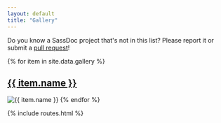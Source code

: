 ```yaml
---
layout: default
title: "Gallery"
---
```


Do you know a SassDoc project that's not in this list? Please report it or submit a [pull request](https://github.com/SassDoc/sassdoc.github.io/pulls)!

{% for item in site.data.gallery %}
  <h2><a href="{{ item.url }}">{{ item.name }}</a></h2>
  <img src="/assets/images/gallery/{{ item.image }}" alt="{{ item.name }}" />
{% endfor %}

{% include routes.html %}
